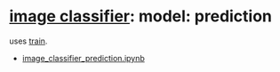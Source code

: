 # [image classifier](./image-classifier.md): model: prediction

uses [train](./image-classifier-model-train.md).

- [image_classifier_prediction.ipynb](../../notebooks/image_classifier_prediction.ipynb)
